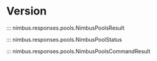 # Version

::: nimbus.responses.pools.NimbusPoolsResult

::: nimbus.responses.pools.NimbusPoolStatus

::: nimbus.responses.pools.NimbusPoolsCommandResult
